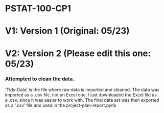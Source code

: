 # PSTAT-100-CP1

# V1: Version 1 (Original: 05/23)
# V2: Version 2 (Please edit this one: 05/23)
### Attempted to clean the data. 
'Tidy-Data' is the file where raw data is imported and cleaned. The data was imported as a .csv file, not an Excel one. I just downloaded the Excel file as a .csv, since it was easier to work with. The final data set was then exported as a '.csv' file and used in the project-plan-report.pynb

